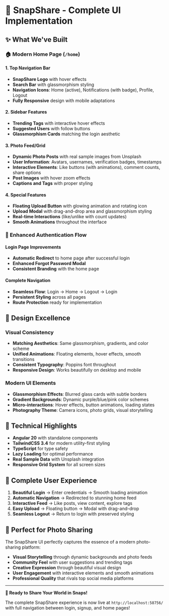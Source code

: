 # 🎉 SnapShare - Complete UI Implementation

## ✨ **What We've Built**

### **🏠 Modern Home Page (`/home`)**

#### **1. Top Navigation Bar**
- **SnapShare Logo** with hover effects
- **Search Bar** with glassmorphism styling  
- **Navigation Icons**: Home (active), Notifications (with badge), Profile, Logout
- **Fully Responsive** design with mobile adaptations

#### **2. Sidebar Features**
- **Trending Tags** with interactive hover effects
- **Suggested Users** with follow buttons
- **Glassmorphism Cards** matching the login aesthetic

#### **3. Photo Feed/Grid**
- **Dynamic Photo Posts** with real sample images from Unsplash
- **User Information**: Avatars, usernames, verification badges, timestamps
- **Interactive Elements**: Like buttons (with animations), comment counts, share options
- **Post Images** with hover zoom effects
- **Captions and Tags** with proper styling

#### **4. Special Features**
- **Floating Upload Button** with glowing animation and rotating icon
- **Upload Modal** with drag-and-drop area and glassmorphism styling
- **Real-time Interactions** (like/unlike with count updates)
- **Smooth Animations** throughout the interface

### **🔐 Enhanced Authentication Flow**

#### **Login Page Improvements**
- **Automatic Redirect** to home page after successful login
- **Enhanced Forgot Password Modal**
- **Consistent Branding** with the home page

#### **Complete Navigation**
- **Seamless Flow**: Login → Home → Logout → Login
- **Persistent Styling** across all pages
- **Route Protection** ready for implementation

## 🎨 **Design Excellence**

### **Visual Consistency**
- **Matching Aesthetics**: Same glassmorphism, gradients, and color scheme
- **Unified Animations**: Floating elements, hover effects, smooth transitions
- **Consistent Typography**: Poppins font throughout
- **Responsive Design**: Works beautifully on desktop and mobile

### **Modern UI Elements**
- **Glassmorphism Effects**: Blurred glass cards with subtle borders
- **Gradient Backgrounds**: Dynamic purple/blue/pink color schemes
- **Micro-interactions**: Hover effects, button animations, loading states
- **Photography Theme**: Camera icons, photo grids, visual storytelling

## 🚀 **Technical Highlights**

- **Angular 20** with standalone components
- **TailwindCSS 3.4** for modern utility-first styling
- **TypeScript** for type safety
- **Lazy Loading** for optimal performance
- **Real Sample Data** with Unsplash integration
- **Responsive Grid System** for all screen sizes

## 📱 **Complete User Experience**

1. **Beautiful Login** → Enter credentials → Smooth loading animation
2. **Automatic Navigation** → Redirected to stunning home feed
3. **Interactive Feed** → Like posts, view content, explore tags
4. **Easy Upload** → Floating button → Modal with drag-and-drop
5. **Seamless Logout** → Return to login with preserved styling

## 🌟 **Perfect for Photo Sharing**

The SnapShare UI perfectly captures the essence of a modern photo-sharing platform:
- **Visual Storytelling** through dynamic backgrounds and photo feeds
- **Community Feel** with user suggestions and trending tags  
- **Creative Expression** through beautiful visual design
- **User Engagement** with interactive elements and smooth animations
- **Professional Quality** that rivals top social media platforms

---

**🎯 Ready to Share Your World in Snaps!**

The complete SnapShare experience is now live at `http://localhost:58756/` with full navigation between login, signup, and home pages!
